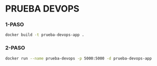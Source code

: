 # PRUEBA DEVOPS

### 1-PASO

```bash
docker build -t prueba-devops-app .
```
### 2-PASO
```bash
docker run --name prueba-devops -p 5000:5000 -d prueba-devops-app
